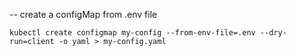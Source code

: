 -- create a configMap from .env file
```
kubectl create configmap my-config --from-env-file=.env --dry-run=client -o yaml > my-config.yaml
```